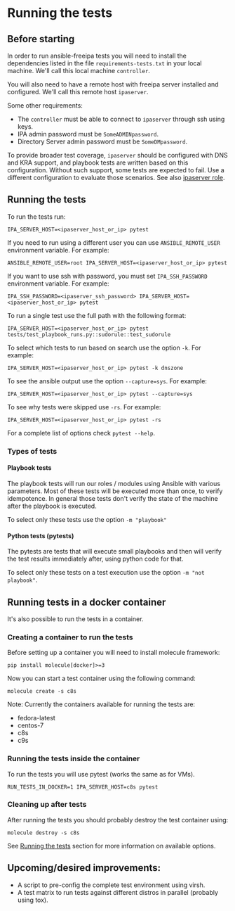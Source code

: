 # Running the tests

## Before starting

In order to run ansible-freeipa tests you will need to install the dependencies listed in the file `requirements-tests.txt` in your local machine. We'll call this local machine `controller`.

You will also need to have a remote host with freeipa server installed and configured. We'll call this remote host `ipaserver`.

Some other requirements:

 * The `controller` must be able to connect to `ipaserver` through ssh using keys.
 * IPA admin password must be `SomeADMINpassword`.
 * Directory Server admin password must be `SomeDMpassword`.

To provide broader test coverage, `ipaserver` should be configured with DNS and KRA support, and playbook tests are written based on this configuration. Without such support, some tests are expected to fail. Use a different configuration to evaluate those scenarios. See also [ipaserver role](../roles/ipaserver/README.md).

## Running the tests

To run the tests run:

```
IPA_SERVER_HOST=<ipaserver_host_or_ip> pytest
```

If you need to run using a different user you can use `ANSIBLE_REMOTE_USER`
environment variable. For example:

```
ANSIBLE_REMOTE_USER=root IPA_SERVER_HOST=<ipaserver_host_or_ip> pytest
```

If you want to use ssh with password, you must set `IPA_SSH_PASSWORD`
environment variable. For example:

```
IPA_SSH_PASSWORD=<ipaserver_ssh_password> IPA_SERVER_HOST=<ipaserver_host_or_ip> pytest
```


To run a single test use the full path with the following format:

```
IPA_SERVER_HOST=<ipaserver_host_or_ip> pytest tests/test_playbook_runs.py::sudorule::test_sudorule
```

To select which tests to run based on search use the option `-k`. For example:

```
IPA_SERVER_HOST=<ipaserver_host_or_ip> pytest -k dnszone
```

To see the ansible output use the option `--capture=sys`. For example:

```
IPA_SERVER_HOST=<ipaserver_host_or_ip> pytest --capture=sys
```

To see why tests were skipped use `-rs`. For example:

```
IPA_SERVER_HOST=<ipaserver_host_or_ip> pytest -rs
```

For a complete list of options check `pytest --help`.

### Types of tests

#### Playbook tests

The playbook tests will run our roles / modules using Ansible with various parameters. Most of these tests will be executed more than once, to verify idempotence. In  general those tests don't verify the state of the machine after the playbook is executed.

To select only these tests use the option `-m "playbook"`

#### Python tests (pytests)

The pytests are tests that will execute small playbooks and then will verify the test results immediately after, using python code for that.

To select only these tests on a test execution use the option `-m "not playbook"`.


## Running tests in a docker container

It's also possible to run the tests in a container.

### Creating a container to run the tests

Before setting up a container you will need to install molecule framework:

```
pip install molecule[docker]>=3
```

Now you can start a test container using the following command:
```
molecule create -s c8s
```

Note: Currently the containers available for running the tests are:
 * fedora-latest
 * centos-7
 * c8s
 * c9s

### Running the tests inside the container

To run the tests you will use pytest (works the same as for VMs).

```
RUN_TESTS_IN_DOCKER=1 IPA_SERVER_HOST=c8s pytest
```

### Cleaning up after tests

After running the tests you should probably destroy the test container using:

```
molecule destroy -s c8s
```

See [Running the tests](#running-the-tests) section for more information on available options.

## Upcoming/desired improvements:

* A script to pre-config the complete test environment using virsh.
* A test matrix to run tests against different distros in parallel (probably using tox).
